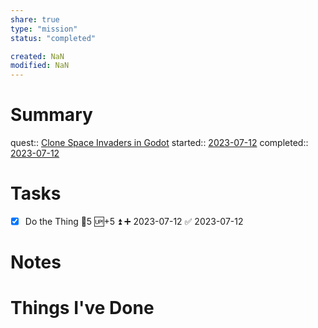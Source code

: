 ```yaml
---
share: true
type: "mission"
status: "completed"

created: NaN 
modified: NaN
---
```

 
# Summary
quest:: [Clone Space Invaders in Godot](../../07%20-%20Application%20%F0%9F%A6%AB/00%20-%20Video%20Game%20Projects%20%F0%9F%A7%A9/Clone%20Space%20Invaders%20in%20Godot.md)
started:: [2023-07-12](../../00%20-%20Life%20Management%20System/09%20-%20Daily%20Notes/2023-07-12.md)
completed:: [2023-07-12](../../00%20-%20Life%20Management%20System/09%20-%20Daily%20Notes/2023-07-12.md)
# Tasks
- [x] Do the Thing 🥄5 🆙+5 ⏫ ➕ 2023-07-12 ✅ 2023-07-12
# Notes

# Things I've Done
